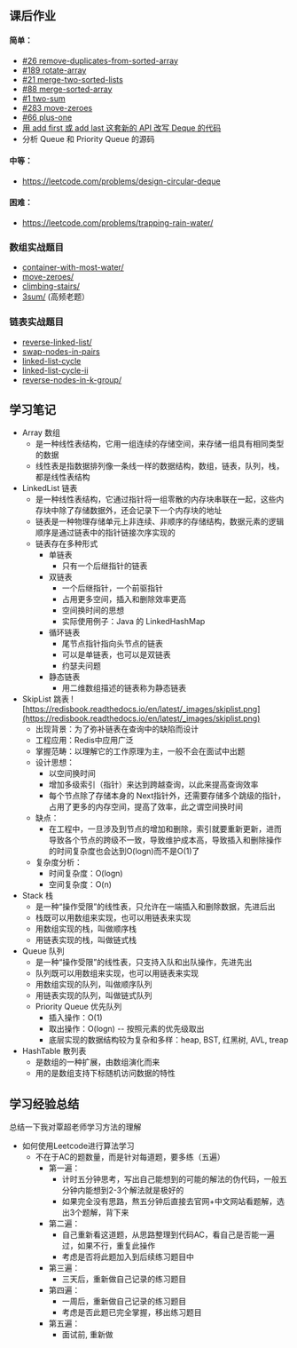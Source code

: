 ## 课后作业
#### 简单：
- [#26 remove-duplicates-from-sorted-array](./Leetcode-26-380.js)
- [#189 rotate-array](./Leetcode-189-380.js)
- [#21 merge-two-sorted-lists](./Leetcode-21-380.js)
- [#88 merge-sorted-array](./Leetcode-88-380.js)
- [#1 two-sum](./Leetcode-1-380.js)
- [#283 move-zeroes](./Leetcode-283-380.js)
- [#66 plus-one](./Leetcode-66-380.js)
- [用 add first 或 add last 这套新的 API 改写 Deque 的代码](./DequeDemo.java)
- 分析 Queue 和 Priority Queue 的源码
#### 中等：
- https://leetcode.com/problems/design-circular-deque
#### 困难：
- https://leetcode.com/problems/trapping-rain-water/

### 数组实战题目

- [container-with-most-water/](https://leetcode-cn.com/problems/container-with-most-water/)
- [move-zeroes/](https://leetcode-cn.com/problems/move-zeroes/)
- [climbing-stairs/](https://leetcode.com/problems/climbing-stairs/)
- [3sum/](https://leetcode-cn.com/problems/3sum/) (高频老题）

### 链表实战题目

- [reverse-linked-list/](https://leetcode.com/problems/reverse-linked-list/)
- [swap-nodes-in-pairs](https://leetcode.com/problems/swap-nodes-in-pairs)
- [linked-list-cycle](https://leetcode.com/problems/linked-list-cycle)
- [linked-list-cycle-ii](https://leetcode.com/problems/linked-list-cycle-ii)
- [reverse-nodes-in-k-group/](https://leetcode.com/problems/reverse-nodes-in-k-group/)

## 学习笔记

- Array 数组
  - 是一种线性表结构，它用一组连续的存储空间，来存储一组具有相同类型的数据
  - 线性表是指数据排列像一条线一样的数据结构，数组，链表，队列，栈，都是线性表结构
- LinkedList 链表
  - 是一种线性表结构，它通过指针将一组零散的内存块串联在一起，这些内存块中除了存储数据外，还会记录下一个内存块的地址
  - 链表是一种物理存储单元上非连续、非顺序的存储结构，数据元素的逻辑顺序是通过链表中的指针链接次序实现的
  - 链表存在多种形式
    - 单链表
      - 只有一个后继指针的链表
    - 双链表
      - 一个后继指针，一个前驱指针
      - 占用更多空间，插入和删除效率更高
      - 空间换时间的思想
      - 实际使用例子：Java 的 LinkedHashMap
    - 循环链表
      - 尾节点指针指向头节点的链表
      - 可以是单链表，也可以是双链表
      - 约瑟夫问题
    - 静态链表
      - 用二维数组描述的链表称为静态链表
- SkipList 跳表
  ![https://redisbook.readthedocs.io/en/latest/_images/skiplist.png](https://redisbook.readthedocs.io/en/latest/_images/skiplist.png)
  - 出现背景：为了弥补链表在查询中的缺陷而设计
  - 工程应用：Redis中应用广泛
  - 掌握范畴：以理解它的工作原理为主，一般不会在面试中出题
  - 设计思想：
    - 以空间换时间
    - 增加多级索引（指针）来达到跨越查询，以此来提高查询效率
    - 每个节点除了存储本身的 Next指针外，还需要存储多个跳级的指针，占用了更多的内存空间，提高了效率，此之谓空间换时间
  - 缺点：
    - 在工程中，一旦涉及到节点的增加和删除，索引就要重新更新，进而导致各个节点的跨级不一致，导致维护成本高，导致插入和删除操作的时间复杂度也会达到O(logn)而不是O(1)了
  - 复杂度分析：
    - 时间复杂度：O(logn)
    - 空间复杂度：O(n)
- Stack 栈
  - 是一种“操作受限”的线性表，只允许在一端插入和删除数据，先进后出
  - 栈既可以用数组来实现，也可以用链表来实现
  - 用数组实现的栈，叫做顺序栈
  - 用链表实现的栈，叫做链式栈
- Queue 队列
  - 是一种“操作受限”的线性表，只支持入队和出队操作，先进先出
  - 队列既可以用数组来实现，也可以用链表来实现
  - 用数组实现的队列，叫做顺序队列
  - 用链表实现的队列，叫做链式队列
  - Priority Queue 优先队列
    - 插入操作：O(1)
    - 取出操作：O(logn) -- 按照元素的优先级取出
    - 底层实现的数据结构较为复杂和多样：heap, BST, 红黑树, AVL, treap
- HashTable 散列表
  - 是数组的一种扩展，由数组演化而来
  - 用的是数组支持下标随机访问数据的特性

## 学习经验总结

总结一下我对覃超老师学习方法的理解

- 如何使用Leetcode进行算法学习
  - 不在于AC的题数量，而是针对每道题，要多练（五遍）
    - 第一遍：
      - 计时五分钟思考，写出自己能想到的可能的解法的伪代码，一般五分钟内能想到2-3个解法就是极好的
      - 如果完全没有思路，熬五分钟后直接去官网+中文网站看题解，选出3个题解，背下来
    - 第二遍：
      - 自己重新看这道题，从思路整理到代码AC，看自己是否能一遍过，如果不行，重复此操作
      - 考虑是否将此题加入到后续练习题目中
    - 第三遍：
      - 三天后，重新做自己记录的练习题目
    - 第四遍：
      - 一周后，重新做自己记录的练习题目
      - 考虑是否此题已完全掌握，移出练习题目
    - 第五遍：
      - 面试前, 重新做